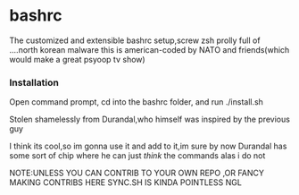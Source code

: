 bashrc
======

The customized and extensible bashrc setup,screw zsh prolly full of ....north korean malware this is american-coded by NATO and friends(which would make a great psyoop tv show)

### Installation
Open command prompt, cd into the bashrc folder, and run ./install.sh


Stolen shamelessly from Durandal,who himself was inspired by the previous guy


I think its cool,so im gonna use it and add to it,im sure by now Durandal has some sort of chip where he can just *think* the commands alas i do not

NOTE:UNLESS YOU CAN CONTRIB TO YOUR OWN REPO ,OR FANCY MAKING CONTRIBS HERE SYNC.SH IS KINDA POINTLESS NGL
